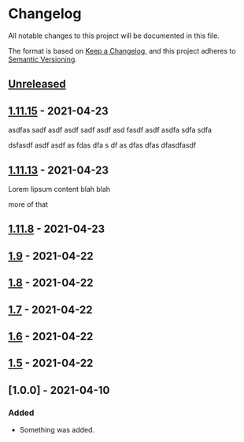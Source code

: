 # Changelog

All notable changes to this project will be documented in this file.

The format is based on [Keep a Changelog](https://keepachangelog.com/en/1.0.0/),
and this project adheres to [Semantic Versioning](https://semver.org/spec/v2.0.0.html).

## [Unreleased]

## [1.11.15] - 2021-04-23

asdfas
sadf asdf asdf 
sadf asdf 
asd fasdf asdf asdfa sdfa sdfa

dsfasdf asdf asdf
 as
 fdas 
 dfa
 s df
 as dfas
 dfas
 dfasdfasdf

## [1.11.13] - 2021-04-23

Lorem lipsum content blah blah

more of that

## [1.11.8] - 2021-04-23

## [1.9] - 2021-04-22

## [1.8] - 2021-04-22

## [1.7] - 2021-04-22

## [1.6] - 2021-04-22

## [1.5] - 2021-04-22

## [1.0.0] - 2021-04-10

### Added

-   Something was added.

[Unreleased]: https://github.com/bUnit-dev/workflows/compare/1.11.15...HEAD

[1.11.15]: https://github.com/bUnit-dev/workflows/compare/1.11.13...1.11.15

[1.11.13]: https://github.com/bUnit-dev/workflows/compare/1.11.8...1.11.13

[1.11.8]: https://github.com/bUnit-dev/workflows/compare/1.9...1.11.8

[1.9]: https://github.com/bUnit-dev/workflows/compare/1.8...1.9

[1.8]: https://github.com/bUnit-dev/workflows/compare/1.7...1.8

[1.7]: https://github.com/bUnit-dev/workflows/compare/1.6...1.7

[1.6]: https://github.com/bUnit-dev/workflows/compare/1.5...1.6

[1.5]: https://github.com/bUnit-dev/workflows/compare/1.0.0...1.5
